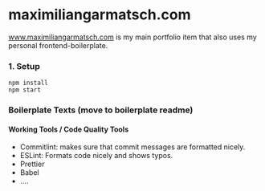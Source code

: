 # maximiliangarmatsch.com
www.maximiliangarmatsch.com is my main portfolio item that also uses my personal frontend-boilerplate. 

### 1. Setup
```
npm install
npm start
```


### Boilerplate Texts (move to boilerplate readme)

#### Working Tools / Code Quality Tools
- Commitlint: makes sure that commit messages are formatted nicely.
- ESLint: Formats code nicely and shows typos.
- Prettier
- Babel
- ....